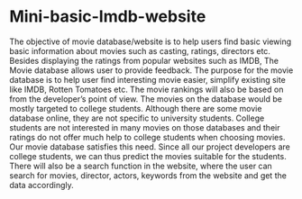 # Mini-basic-Imdb-website
The objective of movie database/website is to help users find basic viewing basic information about movies such as casting, 
ratings, directors etc. Besides displaying the ratings from popular websites such as IMDB, 
The Movie database allows user to provide feedback. The purpose for the movie database is to help user
find interesting movie easier, simplify existing site like IMDB, Rotten Tomatoes etc. The movie rankings will also be based on
from the developer’s point of view.
The movies on the database would be mostly targeted to college students. Although there are some movie database online,
they are not specific to university students. College students are not interested in many movies on those databases and their 
ratings do not offer much help to college students when choosing movies. Our movie database satisfies this need. Since all our project 
developers are college students, we can thus predict the movies suitable for the students.  
There will also be a search function in the website, 
where the user can search for movies, director, actors, keywords from the website and get the data accordingly. 

